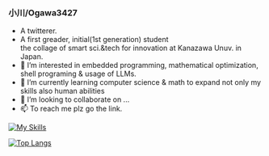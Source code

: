 ### 小川/Ogawa3427
- A twitterer.
- A first greader, initial(1st generation) student  
  the collage of smart sci.&tech for innovation
  at Kanazawa Unuv. in Japan.
- 👀 I’m interested in embedded programming, mathematical optimization, shell programing & usage of LLMs.
- 🌱 I’m currently learning computer science & math to expand not only my skills also human abilities
- 💞️ I’m looking to collaborate on ...
- 📫 To reach me plz go the link.

[![My Skills](https://skillicons.dev/icons?i=flutter,arduino,nextjs&perline=5)](https://skillicons.dev)

[![Top Langs](https://github-readme-stats.vercel.app/api/top-langs/?username=ogawa3427&theme=vue-dark&show_icons=true&layout=compact)](https://github.com/ogawa3427/github-readme-stats)

<!---
ogawa3427/ogawa3427 is a ✨ special ✨ repository because its `README.md` (this file) appears on your GitHub profile.
You can click the Preview link to take a look at your changes.
--->
